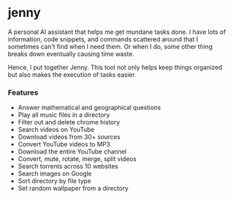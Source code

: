 # jenny
A personal AI assistant that helps me get mundane tasks done. I have lots of information, code snippets, and commands scattered around that I sometimes can't find when I need them. Or when I do, some other thing breaks down eventually causing time waste.

Hence, I put together Jenny. This tool not only helps keep things organized but also makes the execution of tasks easier.

### Features
- Answer mathematical and geographical questions
- Play all music files in a directory
- Filter out and delete chrome history
- Search videos on YouTube
- Download videos from 30+ sources
- Convert YouTube videos to MP3
- Download the entire YouTube channel
- Convert, mute, rotate, merge, split videos
- Search torrents across 10 websites
- Search images on Google
- Sort directory by file type
- Set random wallpaper from a directory
